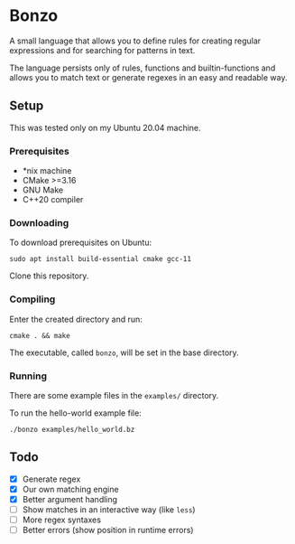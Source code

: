 # Bonzo
A small language that allows you to define rules for creating regular expressions and for searching
for patterns in text.

The language persists only of rules, functions and builtin-functions and allows you
to match text or generate regexes in an easy and readable way.

## Setup
This was tested only on my Ubuntu 20.04 machine.

### Prerequisites
* *nix machine
* CMake >=3.16
* GNU Make
* C++20 compiler

### Downloading
To download prerequisites on Ubuntu:
```
sudo apt install build-essential cmake gcc-11
```

Clone this repository.

### Compiling

Enter the created directory and run:
```
cmake . && make
```

The executable, called `bonzo`, will be set in the base directory.

### Running
There are some example files in the `examples/` directory.

To run the hello-world example file:
```
./bonzo examples/hello_world.bz
```

## Todo
- [x] Generate regex
- [X] Our own matching engine
- [X] Better argument handling
- [ ] Show matches in an interactive way (like `less`)
- [ ] More regex syntaxes
- [ ] Better errors (show position in runtime errors)

